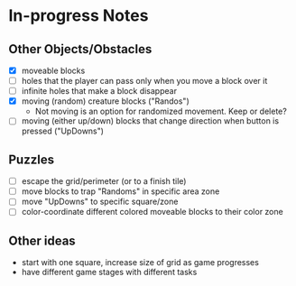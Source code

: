 # In-progress Notes

## Other Objects/Obstacles
- [x] moveable blocks
- [ ] holes that the player can pass only when you move a block over it
- [ ] infinite holes that make a block disappear
- [x] moving (random) creature blocks ("Randos")
  * Not moving is an option for randomized movement. Keep or delete?
- [ ] moving (either up/down) blocks that change direction when button is pressed ("UpDowns")

## Puzzles
- [ ] escape the grid/perimeter (or to a finish tile)
- [ ] move blocks to trap "Randoms" in specific area zone
- [ ] move "UpDowns" to specific square/zone
- [ ] color-coordinate different colored moveable blocks to their color zone

## Other ideas
* start with one square, increase size of grid as game progresses
* have different game stages with different tasks
